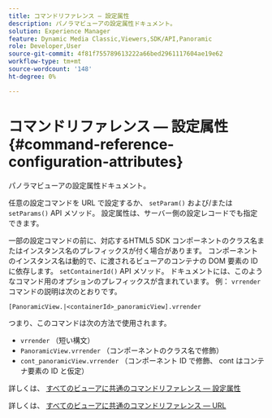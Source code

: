 ```yaml
---
title: コマンドリファレンス — 設定属性
description: パノラマビューアの設定属性ドキュメント。
solution: Experience Manager
feature: Dynamic Media Classic,Viewers,SDK/API,Panoramic
role: Developer,User
source-git-commit: 4f81f755789613222a66bed2961117604ae19e62
workflow-type: tm+mt
source-wordcount: '148'
ht-degree: 0%

---
```


# コマンドリファレンス — 設定属性{#command-reference-configuration-attributes}

パノラマビューアの設定属性ドキュメント。

任意の設定コマンドを URL で設定するか、 `setParam()` および/または `setParams()` API メソッド。 設定属性は、サーバー側の設定レコードでも指定できます。

一部の設定コマンドの前に、対応するHTML5 SDK コンポーネントのクラス名またはインスタンス名のプレフィックスが付く場合があります。 コンポーネントのインスタンス名は動的で、に渡されるビューアのコンテナの DOM 要素の ID に依存します。 `setContainerId()` API メソッド。 ドキュメントには、このようなコマンド用のオプションのプレフィックスが含まれています。 例： `vrrender` コマンドの説明は次のとおりです。

```
[PanoramicView.|<containerId>_panoramicView].vrrender
```

つまり、このコマンドは次の方法で使用されます。

* `vrrender` （短い構文）
* `PanoramicView.vrrender` （コンポーネントのクラス名で修飾）
* `cont_panoramicView.vrrender` （コンポーネント ID で修飾、 cont はコンテナ要素の ID と仮定）


詳しくは、 [すべてのビューアに共通のコマンドリファレンス — 設定属性](../../../r-html5-viewer-20-cmdref-configattrib/r-html5-viewer-20-cmdref-configattrib.md#concept-850e0f2c49b949deb7cfbfd330d329bd)

詳しくは、 [すべてのビューアに共通のコマンドリファレンス — URL](../../../c-html5-viewer-20-cmdref-url/c-html5-viewer-20-cmdref-url.md#concept-9b337f349b7b406b8c33c7ee96b3e226)
